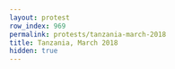 ```yaml
---
layout: protest
row_index: 969
permalink: protests/tanzania-march-2018
title: Tanzania, March 2018
hidden: true
---
```

